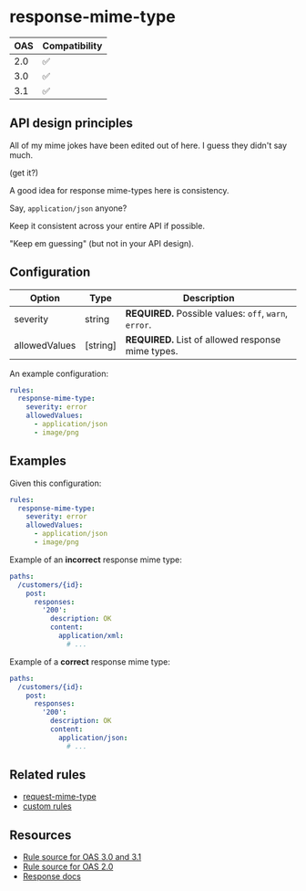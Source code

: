 # response-mime-type

|OAS|Compatibility|
|---|---|
|2.0|✅|
|3.0|✅|
|3.1|✅|


## API design principles

All of my mime jokes have been edited out of here.
I guess they didn't say much.

(get it?)

A good idea for response mime-types here is consistency.

Say, `application/json` anyone?

Keep it consistent across your entire API if possible.

"Keep em guessing" (but not in your API design).

## Configuration

|Option|Type|Description|
|---|---|---|
|severity|string|**REQUIRED.** Possible values: `off`, `warn`, `error`.|
|allowedValues|[string]|**REQUIRED.** List of allowed response mime types.|

An example configuration:

```yaml
rules:
  response-mime-type:
    severity: error
    allowedValues:
      - application/json
      - image/png
```
## Examples

Given this configuration:

```yaml
rules:
  response-mime-type:
    severity: error
    allowedValues:
      - application/json
      - image/png
```

Example of an **incorrect** response mime type:

```yaml
paths:
  /customers/{id}:
    post:
      responses:
        '200':
          description: OK
          content:
            application/xml:
              # ...
```

Example of a **correct** response mime type:

```yaml
paths:
  /customers/{id}:
    post:
      responses:
        '200':
          description: OK
          content:
            application/json:
              # ...
```

## Related rules

- [request-mime-type](./request-mime-type.md)
- [custom rules](./configurable-rules.md)

## Resources

- [Rule source for OAS 3.0 and 3.1](https://github.com/Redocly/redocly-cli/blob/main/packages/core/src/rules/oas3/response-mime-type.ts)
- [Rule source for OAS 2.0](https://github.com/Redocly/redocly-cli/blob/main/packages/core/src/rules/oas2/response-mime-type.ts)
- [Response docs](https://redocly.com/docs/openapi-visual-reference/response/)
